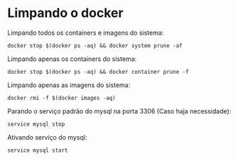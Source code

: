 
# Limpando o docker


Limpando todos os containers e imagens do sistema:

```
docker stop $(docker ps -aq) && docker system prune -af
```

Limpando apenas os containers do sistema:

```
docker stop $(docker ps -aq) && docker container prune -f
```

Limpando apenas as imagens do sistema:

```
docker rmi -f $(docker images -aq)
```

Parando o serviço padrão do mysql na porta 3306 (Caso haja necessidade):

```
service mysql stop
```

Ativando serviço do mysql:

```
service mysql start
```


